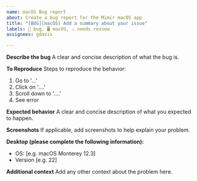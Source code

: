 ```yaml
---
name: macOS Bug report
about: Create a bug report for the Mimir macOS app
title: "[BUG][macOS] Add a summary about your issue"
labels: 🐞 bug, 🖥 macOS, ⚠️ needs review
assignees: gdavis

---
```


**Describe the bug**
A clear and concise description of what the bug is.

**To Reproduce**
Steps to reproduce the behavior:
1. Go to '...'
2. Click on '....'
3. Scroll down to '....'
4. See error

**Expected behavior**
A clear and concise description of what you expected to happen.

**Screenshots**
If applicable, add screenshots to help explain your problem.

**Desktop (please complete the following information):**
 - OS: [e.g. macOS Monterey 12.3]
 - Version [e.g. 22]

**Additional context**
Add any other context about the problem here.
